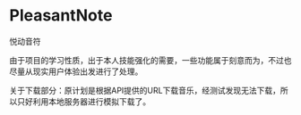 # PleasantNote
悦动音符

由于项目的学习性质，出于本人技能强化的需要，一些功能属于刻意而为，不过也尽量从现实用户体验出发进行了处理。

关于下载部分：原计划是根据API提供的URL下载音乐，经测试发现无法下载，所以只好利用本地服务器进行模拟下载了。
